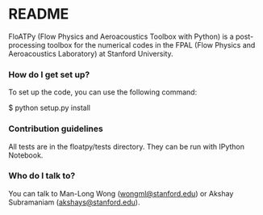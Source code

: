 # README #

FloATPy (Flow Physics and Aeroacoustics Toolbox with Python) is a post-processing toolbox for the numerical codes in the FPAL (Flow Physics and Aeroacoustics Laboratory) at Stanford University.

### How do I get set up? ###

To set up the code, you can use the following command:

$ python setup.py install

### Contribution guidelines ###

All tests are in the floatpy/tests directory. They can be run with IPython Notebook.

### Who do I talk to? ###

You can talk to Man-Long Wong (wongml@stanford.edu) or Akshay Subramaniam (akshays@stanford.edu).
